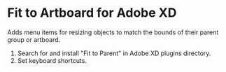 
# Fit to Artboard for Adobe XD
Adds menu items for resizing objects to match the bounds of their parent group or artboard.

1. Search for and install "Fit to Parent" in Adobe XD plugins directory.
2. Set keyboard shortcuts.
